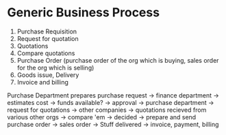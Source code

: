 # Generic Business Process

1. Purchase Requisition
2. Request for quotation
3. Quotations
4. Compare quotations
5. Purchase Order (purchase order of the org which is buying, sales order for the org which is selling)
6. Goods issue, Delivery
7. Invoice and billing

Purchase Department prepares purchase request → finance department → estimates cost → funds available? → approval → purchase department → request for quotations → other companies → quotations recieved from various other orgs → compare 'em → decided → prepare and send purchase order → sales order → Stuff delivered → invoice, payment, billing
